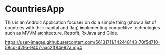 # CountriesApp

This is an Android Application focused on do a simple thing (show a list of countries with their capital and flag) implementing competitive technologies such as MVVM architecture, Retrofit, RxJava and Glide. 

https://user-images.githubusercontent.com/56131711/142448143-70f5d710-58cd-429a-9407-aac2ff84e92a.mp4

